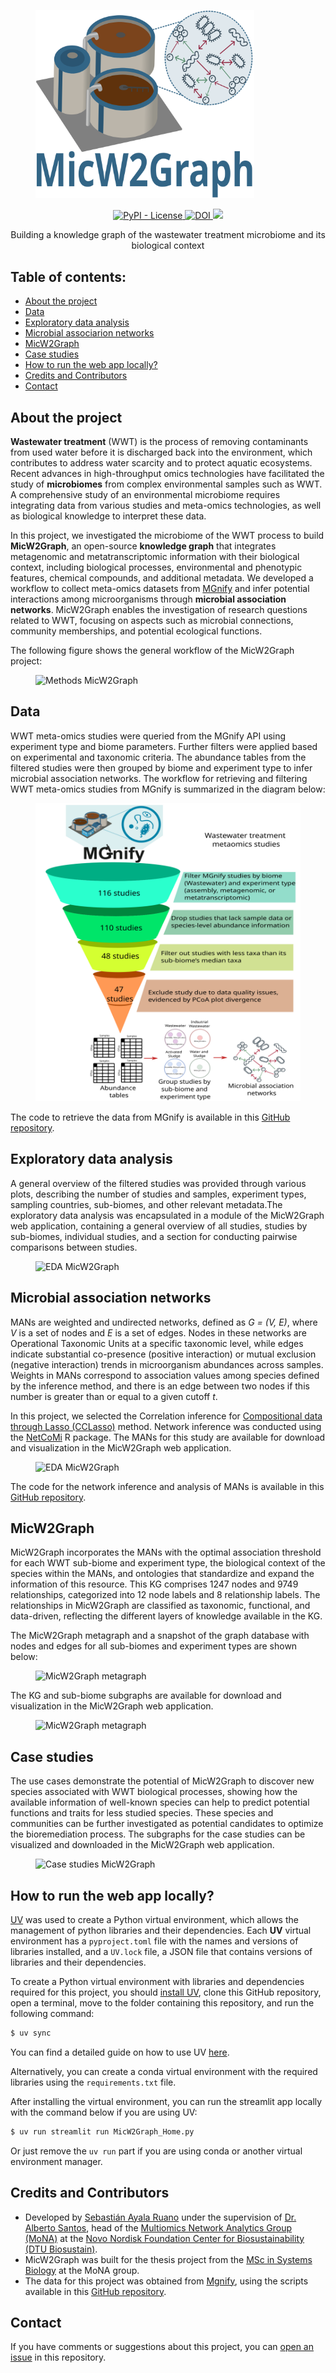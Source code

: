 <p align="center">
<figure>
  <img width="350px" src="./images/MicW2Graph_logo.svg" alt="MicW2Graph logo"/>
</figure>
</p>

<p align="center">
    <a href="https://github.com/Multiomics-Analytics-Group/MicW2Graph/blob/main/LICENSE">
    <img alt="PyPI - License" src="https://img.shields.io/pypi/l/bioregistry" />
    </a>
    <a href="https://zenodo.org/doi/10.5281/zenodo.11394618">
    <img src="https://zenodo.org/badge/DOI/10.5281/zenodo.11394618.svg" alt="DOI">
    </a>
    <a href="https://micw2graph.streamlit.app/" title="MicW2Graph">
    <img src="https://static.streamlit.io/badges/streamlit_badge_black_white.svg"></a>
</p>

<p align="center">
   Building a knowledge graph of the wastewater treatment microbiome and its biological context
</p>

## **Table of contents:**
- [About the project](#about-the-project)
- [Data](#data)
- [Exploratory data analysis](#exploratory-data-analysis)
- [Microbial associarion networks](#microbial-association-networks)
- [MicW2Graph](#micw2graph)
- [Case studies](#case-studies)
- [How to run the web app locally?](#how-to-run-the-web-app-locally)
- [Credits and Contributors](#credits-and-contributors)
- [Contact](#contact)

## **About the project**

**Wastewater treatment** (WWT) is the process of removing contaminants from used water before it is discharged back into the environment, which contributes to address water scarcity and to protect aquatic ecosystems. Recent advances in high-throughput omics technologies have facilitated the study of **microbiomes** from complex environmental samples such as WWT. A comprehensive study of an environmental microbiome requires integrating data from various studies and meta-omics technologies, as well as biological knowledge to interpret these data.

In this project, we investigated the microbiome of the WWT process to build **MicW2Graph**, an open-source **knowledge graph** that integrates metagenomic and metatranscriptomic information with their biological context, including biological processes, environmental and phenotypic features, chemical compounds, and additional metadata. We developed a workflow to collect meta-omics datasets from [MGnify][Mgnify] and infer potential interactions among microorganisms through **microbial association networks**. MicW2Graph enables the investigation of research questions related to WWT, focusing on aspects such as microbial connections, community memberships, and potential ecological functions.

The following figure shows the general workflow of the MicW2Graph project:
<p align="center">
<figure>
  <img src="./images/Methods_MicW2Graph.svg" alt="Methods MicW2Graph"/>
</figure>
</p>

## **Data**

WWT meta-omics studies were queried from the MGnify API using experiment type and biome parameters. Further filters were applied based on experimental and taxonomic criteria. The abundance tables from the filtered studies were then grouped by biome and experiment type to infer microbial association networks. The workflow for retrieving and filtering WWT meta-omics studies from MGnify is summarized in the diagram below:
<p align="center">
<figure>
  <img width="450px" src="./images/Funnel_filtering_MGnifystudies.svg" alt="MGnify studies filtering"/>
</figure>
</p>

The code to retrieve the data from MGnify is available in this [GitHub repository][retrieve_info_mgnify].

## **Exploratory data analysis**

A general overview of the filtered studies was provided through various plots, describing the number of studies and samples, experiment types, sampling countries, sub-biomes, and other relevant metadata.The exploratory data analysis was encapsulated in a module of the MicW2Graph web application, containing a general overview of all studies, studies by sub-biomes, individual studies, and a section for conducting pairwise comparisons between studies.
<p align="center">
<figure>
  <img src="./images/EDA_MicW2Graph.gif" alt="EDA MicW2Graph"/>
</figure>
</p>

## **Microbial association networks**

MANs are weighted and undirected networks, defined as *G = (V, E)*, where *V* is a set of nodes and *E* is a set of edges. Nodes in these networks are Operational Taxonomic Units at a specific taxonomic level, while edges indicate substantial co-presence (positive interaction) or mutual exclusion (negative interaction) trends in microorganism abundances across samples. Weights in MANs correspond to association values among species defined by the inference method, and there is an edge between two nodes if this number is greater than or equal to a given cutoff *t*. 

In this project, we selected the Correlation inference for [Compositional data through Lasso (CCLasso)][CCLasso] method. Network inference was conducted using the [NetCoMi][NetCoMi] R package. The MANs for this study are available for download and visualization in the MicW2Graph web application.
<p align="center">
<figure>
  <img src="./images/MANs_MicW2Graph.gif" alt="EDA MicW2Graph"/>
</figure>
</p>

The code for the network inference and analysis of MANs is available in this [GitHub repository][net_inf_analysis].

## **MicW2Graph**

MicW2Graph incorporates the MANs with the optimal association threshold for each WWT sub-biome and experiment type, the biological context of the species within the MANs, and ontologies that standardize and expand the information of this resource. This KG comprises 1247 nodes and 9749 relationships, categorized into 12 node labels and 8 relationship labels. The relationships in MicW2Graph are classified as taxonomic, functional, and data-driven, reflecting the different layers of knowledge available in the KG.

The MicW2Graph metagraph and a snapshot of the graph database with nodes and edges for all sub-biomes and experiment types are shown below:
<p align="center">
<figure>
  <img src="./images/MicW2Graph_metagraph_fig_horiz.svg" alt="MicW2Graph metagraph"/>
</figure>
</p>

The KG and sub-biome subgraphs are available for download and visualization in the MicW2Graph web application.
<p align="center">
<figure>
  <img src="./images/Kg_MicW2Graph.gif" alt="MicW2Graph metagraph"/>
</figure>
</p>

## **Case studies**

The use cases demonstrate the potential of MicW2Graph to discover new species associated with WWT biological processes, showing how the available information of well-known species can help to predict potential functions and traits for less studied species. These species and communities can be further investigated as potential candidates to optimize the bioremediation process. The subgraphs for the case studies can be visualized and downloaded in the MicW2Graph web application.
<p align="center">
<figure>
  <img src="./images/Case_studies_MicW2Grpah.gif" alt="Case studies MicW2Graph"/>
</figure>
</p>

## **How to run the web app locally?**

[UV][uv] was used to create a Python virtual environment, which allows the management of python libraries and their dependencies. Each **UV** virtual environment has a `pyproject.toml` file with the names and versions of libraries installed, and a `UV.lock` file, a JSON file that contains versions of libraries and their dependencies.

To create a Python virtual environment with libraries and dependencies required for this project, you should [install UV][install-uv], clone this GitHub repository, open a terminal, move to the folder containing this repository, and run the following command:

```bash
$ uv sync
```

You can find a detailed guide on how to use UV [here][UV-docs].

Alternatively, you can create a conda virtual environment with the required libraries using the `requirements.txt` file.

After installing the virtual environment, you can run the streamlit app locally with the command below if you are using UV:

```bash
$ uv run streamlit run MicW2Graph_Home.py
```

Or just remove the `uv run` part if you are using conda or another virtual environment manager.

## **Credits and Contributors**

- Developed by [Sebastián Ayala Ruano][myweb] under the supervision of [Dr. Alberto Santos][Alberto], head of the [Multiomics Network Analytics Group (MoNA)][Mona] at the [Novo Nordisk Foundation Center for Biosustainability (DTU Biosustain)][Biosustain].
- MicW2Graph was built for the thesis project from the [MSc in Systems Biology][sysbio] at the MoNA group.
- The data for this project was obtained from [Mgnify][Mgnify], using the scripts available in this [GitHub repository][retrieve_info_mgnify].

## **Contact**

If you have comments or suggestions about this project, you can [open an issue][issues] in this repository.

[CCLasso]: https://github.com/huayingfang/CCLasso
[NetCoMi]: https://github.com/stefpeschel/NetCoMi
[net_inf_analysis]: https://github.com/Multiomics-Analytics-Group/Microbial_network_inference_and_analysis_MicW2Graph
[uv]: https://github.com/astral-sh/uv
[install-uv]: https://docs.astral.sh/uv/getting-started/installation/
[UV-docs]: https://docs.astral.sh/uv/
[sysbio]: https://www.maastrichtuniversity.nl/education/master/systems-biology
[myweb]: https://sayalaruano.github.io/
[Alberto]: https://orbit.dtu.dk/en/persons/alberto-santos-delgado
[Mona]: https://multiomics-analytics-group.github.io/
[Biosustain]: https://www.biosustain.dtu.dk/
[retrieve_info_mgnify]: https://github.com/Multiomics-Analytics-Group/Retrieve_info_MGnifyAPI
[Mgnify]: https://www.ebi.ac.uk/metagenomics/api/latest/
[issues]: https://github.com/Multiomics-Analytics-Group/MicW2Graph/issues/new





